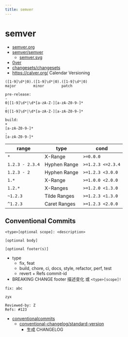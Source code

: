 ```yaml
---
title: semver
---
```


# semver

- [semver.org](https://semver.org/)
- [semver/semver](https://github.com/semver/semver)
  - [semver.svg](https://raw.githubusercontent.com/semver/semver/master/semver.svg)
- [0ver](https://0ver.org/)
- [changesets/changesets](https://github.com/changesets/changesets)
- https://calver.org/ Calendar Versioning

```
([1-9]\d*|0).([1-9]\d*|0).([1-9]\d*|0)
major        minor        patch

pre-release:
-
0|[1-9]\d*|\d*[a-zA-Z-][a-zA-Z0-9-]*
.
0|[1-9]\d*|\d*[a-zA-Z-][a-zA-Z0-9-]*

build:
+
[a-zA-Z0-9-]*
.
[a-zA-Z0-9-]*
```

| range           | type         | cond              |
| --------------- | ------------ | ----------------- |
| `*`             | X-Range      | `>=0.0.0`         |
| `1.2.3 - 2.3.4` | Hyphen Range | `>=1.2.3 <=2.3.4` |
| `1.2.3 - 2`     | Hyphen Range | `>=1.2.3 <3.0.0`  |
| `1.*`           | X-Range      | `>=1.0.0 <2.0.0`  |
| `1.2.*`         | X-Ranges     | `>=1.2.0 <1.3.0`  |
| `~1.2.3`        | Tilde Ranges | `>=1.2.3 <1.3.0`  |
| `^1.2.3`        | Caret Ranges | `>=1.2.3 <2.0.0`  |

## Conventional Commits

```
<type>[optional scope]: <description>

[optional body]

[optional footer(s)]
```

- type
  - fix, feat
  - build, chore, ci, docs, style, refactor, perf, test
  - revert + Refs commit-id
- BREAKING CHANGE footer 描述变化 或 `<type>[scope]!`

```
fix: abc

zyx

Reviewed-by: Z
Refs: #123
```

- [conventionalcommits](https://conventionalcommits.org/)
  - [conventional-changelog/standard-version](https://github.com/conventional-changelog/standard-version)
    - 生成 CHANGELOG
